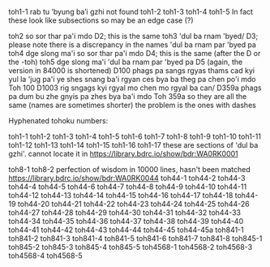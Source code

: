 toh1-1 rab tu ’byung ba’i gzhi not found
toh1-2
toh1-3
toh1-4
toh1-5
In fact these look like subsections so may be an edge case (?)

toh2 so sor thar pa'i mdo D2; this is the same
toh3 'dul ba rnam 'byed/ D3;
please note there is a discrepancy in the names 'dul ba rnam par 'byed pa
toh4 dge slong ma'i so sor thar pa'i mdo D4; this is the same (after the D or the -toh)
toh5 dge slong ma'i 'dul ba rnam par 'byed pa D5
(again, the version in 84000 is shortened)
D100 phags pa sangs rgyas thams cad kyi yul la 'jug pa'i ye shes snang ba'i rgyan ces bya ba theg pa chen po'i mdo Toh 100
D1003 rig sngags kyi rgyal mo chen mo rgyal ba can/
D359a phags pa dum bu zhe gnyis pa zhes bya ba'i mdo Toh 359a
so they are all the same (names are sometimes shorter)
the problem is the ones with dashes

Hyphenated tohoku numbers:

toh1-1
toh1-2
toh1-3
toh1-4
toh1-5
toh1-6
toh1-7
toh1-8
toh1-9
toh1-10
toh1-11
toh1-12
toh1-13
toh1-14
toh1-15
toh1-16
toh1-17
these are sections of 'dul ba gzhi'. cannot locate it in
https://library.bdrc.io/show/bdr:WA0RK0001

toh8-1
toh8-2
perfection of wisdom in 10000 lines, hasn't been matched
https://library.bdrc.io/show/bdr:WA0RK0044
toh44-1
toh44-2
toh44-3
toh44-4
toh44-5
toh44-6
toh44-7
toh44-8
toh44-9
toh44-10
toh44-11
toh44-12
toh44-13
toh44-14
toh44-15
toh44-16
toh44-17
toh44-18
toh44-19
toh44-20
toh44-21
toh44-22
toh44-23
toh44-24
toh44-25
toh44-26
toh44-27
toh44-28
toh44-29
toh44-30
toh44-31
toh44-32
toh44-33
toh44-34
toh44-35
toh44-36
toh44-37
toh44-38
toh44-39
toh44-40
toh44-41
toh44-42
toh44-43
toh44-44
toh44-45
toh44-45a
toh841-1
toh841-2
toh841-3
toh841-4
toh841-5
toh841-6
toh841-7
toh841-8
toh845-1
toh845-2
toh845-3
toh845-4
toh845-5
toh4568-1
toh4568-2
toh4568-3
toh4568-4
toh4568-5
